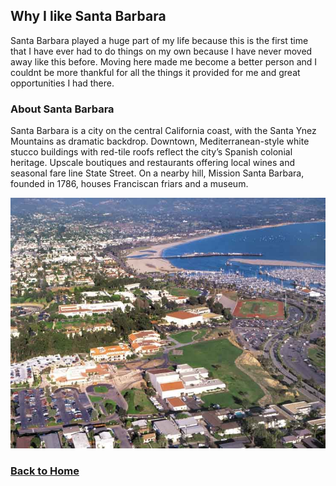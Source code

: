 ## Why I like Santa Barbara 
Santa Barbara played a huge part of my life because this is the first time that I have ever had to do things on my own because I have never moved away like this before.
Moving here made me become a better person and I couldnt be more thankful for all the things it provided for me and great opportunities I had there.
### About Santa Barbara
Santa Barbara is a city on the central California coast, with the Santa Ynez Mountains as dramatic backdrop. Downtown, Mediterranean-style white stucco buildings with red-tile roofs reflect the city’s Spanish colonial heritage. Upscale boutiques and restaurants offering local wines and seasonal fare line State Street. On a nearby hill, Mission Santa Barbara, founded in 1786, houses Franciscan friars and a museum.

![alt text][logo]

[logo]:  	sbcc.jpg "Santa Barbar City College"


### [Back to Home](README.md)
